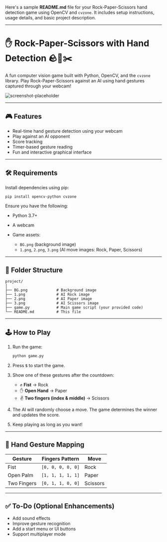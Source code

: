 Here's a sample **README.md** file for your Rock-Paper-Scissors hand detection game using OpenCV and `cvzone`. It includes setup instructions, usage details, and basic project description.

---

# ✋ Rock-Paper-Scissors with Hand Detection 🪨📄✂️

A fun computer vision game built with Python, OpenCV, and the `cvzone` library. Play Rock-Paper-Scissors against an AI using hand gestures captured through your webcam!

![screenshot-placeholder](https://via.placeholder.com/800x400.png?text=Game+Screenshot)

---

## 🎮 Features

* Real-time hand gesture detection using your webcam
* Play against an AI opponent
* Score tracking
* Timer-based gesture reading
* Fun and interactive graphical interface

---

## 🛠️ Requirements

Install dependencies using pip:

```bash
pip install opencv-python cvzone
```

Ensure you have the following:

* Python 3.7+
* A webcam
* Game assets:

  * `BG.png` (background image)
  * `1.png`, `2.png`, `3.png` (AI move images: Rock, Paper, Scissors)

---

## 📁 Folder Structure

```
project/
│
├── BG.png             # Background image
├── 1.png              # AI Rock image
├── 2.png              # AI Paper image
├── 3.png              # AI Scissors image
├── game.py            # Main game script (your provided code)
└── README.md          # This file
```

---

## 🕹️ How to Play

1. Run the game:

   ```bash
   python game.py
   ```

2. Press **`S`** to start the game.

3. Show one of these gestures after the countdown:

   * ✊ **Fist** → Rock
   * ✋ **Open Hand** → Paper
   * ✌️ **Two fingers (index & middle)** → Scissors

4. The AI will randomly choose a move. The game determines the winner and updates the score.

5. Keep playing as long as you want!

---

## 🧠 Hand Gesture Mapping

| Gesture     | Fingers Pattern   | Move     |
| ----------- | ----------------- | -------- |
| Fist        | `[0, 0, 0, 0, 0]` | Rock     |
| Open Palm   | `[1, 1, 1, 1, 1]` | Paper    |
| Two Fingers | `[0, 1, 1, 0, 0]` | Scissors |

---

## ✅ To-Do (Optional Enhancements)

* Add sound effects
* Improve gesture recognition
* Add a start menu or UI buttons
* Support multiplayer mode
